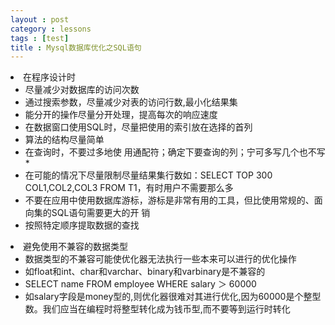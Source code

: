```yaml
---
layout : post
category : lessons
tags : [test]
title : Mysql数据库优化之SQL语句
---
```


<li>在程序设计时
    <ul>
      <li>尽量减少对数据库的访问次数</li>
      <li>通过搜索参数，尽量减少对表的访问行数,最小化结果集</li>
      <li>能分开的操作尽量分开处理，提高每次的响应速度</li>
      <li>在数据窗口使用SQL时，尽量把使用的索引放在选择的首列</li>
      <li>算法的结构尽量简单</li>
      <li>在查询时，不要过多地使 用通配符；确定下要查询的列；宁可多写几个也不写*</li>
      <li>在可能的情况下尽量限制尽量结果集行数如：SELECT TOP 300 COL1,COL2,COL3 FROM T1，有时用户不需要那么多</li>
      <li>不要在应用中使用数据库游标，游标是非常有用的工具，但比使用常规的、面向集的SQL语句需要更大的开 销</li>
      <li>按照特定顺序提取数据的查找</li>
    </ul>
  </li>
  <li>避免使用不兼容的数据类型
    <ul>
      <li>数据类型的不兼容可能使优化器无法执行一些本来可以进行的优化操作</li>
      <li>如float和int、char和varchar、binary和varbinary是不兼容的</li>
      <li>SELECT name FROM employee WHERE salary ＞ 60000</li>
      <li>如salary字段是money型的,则优化器很难对其进行优化,因为60000是个整型数。我们应当在编程时将整型转化成为钱币型,而不要等到运行时转化</li>
    </ul>
  </li>